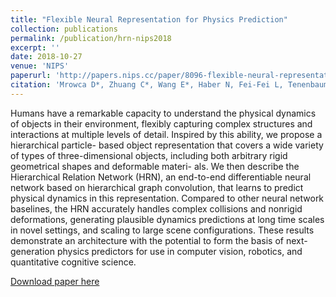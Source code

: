 ```yaml
---
title: "Flexible Neural Representation for Physics Prediction"
collection: publications
permalink: /publication/hrn-nips2018
excerpt: ''
date: 2018-10-27
venue: 'NIPS'
paperurl: 'http://papers.nips.cc/paper/8096-flexible-neural-representation-for-physics-prediction'
citation: 'Mrowca D*, Zhuang C*, Wang E*, Haber N, Fei-Fei L, Tenenbaum JB, & Yamins D (2018). Flexible Neural Representation for Physics Prediction. In Advances in Neural Information Processing Systems (NIPS) 31'
---
```

Humans have a remarkable capacity to understand the physical dynamics of objects
in their environment, flexibly capturing complex structures and interactions at
multiple levels of detail. Inspired by this ability, we propose a hierarchical particle-
based object representation that covers a wide variety of types of three-dimensional
objects, including both arbitrary rigid geometrical shapes and deformable materi-
als.  We then describe the Hierarchical Relation Network (HRN), an end-to-end
differentiable neural network based on hierarchical graph convolution, that learns
to predict physical dynamics in this representation.  Compared to other neural
network baselines, the HRN accurately handles complex collisions and nonrigid
deformations, generating plausible dynamics predictions at long time scales in
novel settings, and scaling to large scene configurations. These results demonstrate
an architecture with the potential to form the basis of next-generation physics
predictors for use in computer vision, robotics, and quantitative cognitive science.

[Download paper here](https://ewang314.github.io/files/hrn2018.pdf)
